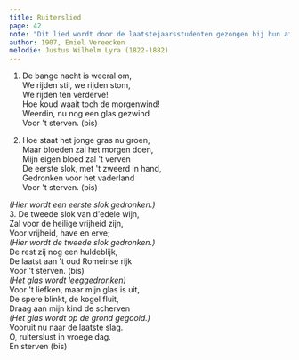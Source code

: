 ```yaml
---
title: Ruiterslied
page: 42
note: "Dit lied wordt door de laatstejaarsstudenten gezongen bij hun afscheid als actief clublid. Ze hebben een vol glas bij d hand, dat ze tijdens het lied in drie slokken ledigen. bijhet zingen van 'scherven' wordt het lege glas aan diggelen gegooid. Naar het Duitse 'Reiterlied', 1841, van Georg Herweg (1817-1875)"
author: 1907, Emiel Vereecken
melodie: Justus Wilhelm Lyra (1822-1882)
---  
```


1. De bange nacht is weeral om,  
We rijden stil, we rijden stom,  
We rijden ten verderve!  
Hoe koud waait toch de morgenwind!  
Weerdin, nu nog een glas gezwind  
Voor 't sterven. (bis)  


2. Hoe staat het jonge gras nu groen,  
Maar bloeden zal het morgen doen,  
Mijn eigen bloed zal 't verven  
De eerste slok, met 't zweerd in hand,  
Gedronken voor het vaderland  
Voor 't sterven. (bis)  


_(Hier wordt een eerste slok gedronken.)_  
3. De tweede slok van d'edele wijn,  
Zal voor de heilige vrijheid zijn,  
Voor vrijheid, have en erve;  
_(Hier wordt de tweede slok gedronken.)_  
De rest zij nog een huldeblijk,  
De laatst aan 't oud Romeinse rijk  
Voor 't sterven. (bis)  
_(Het glas wordt leeggedronken)_  
Voor 't liefken, maar mijn glas is uit,  
De spere blinkt, de kogel fluit,  
Draag aan mijn kind de scherven  
_(Het glas wordt op de grond gegooid.)_  
Vooruit nu naar de laatste slag.  
O, ruiterslust in vroege dag.  
En sterven (bis)  
